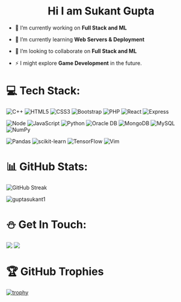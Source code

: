 <h1 align=center>Hi I am Sukant Gupta</h1>

- 🔭 I’m currently working on **Full Stack and ML**

- 🌱 I’m currently learning **Web Servers & Deployment**

- 👯 I’m looking to collaborate on **Full Stack and ML**

- ⚡ I might explore **Game Development** in the future.

# 💻 Tech Stack:
![C++](https://img.shields.io/badge/c++-%2300599C.svg?style=for-the-badge&logo=c%2B%2B&logoColor=white) ![HTML5](https://img.shields.io/badge/html5-%23E34F26.svg?style=for-the-badge&logo=html5&logoColor=white) ![CSS3](https://img.shields.io/badge/css3-%231572B6.svg?style=for-the-badge&logo=css3&logoColor=white) ![Bootstrap](https://img.shields.io/badge/bootstrap-%23563D7C.svg?style=for-the-badge&logo=bootstrap&logoColor=white) ![PHP](https://img.shields.io/badge/PHP-777BB4?style=for-the-badge&logo=php&logoColor=white) ![React](https://img.shields.io/badge/-ReactJs-61DAFB?logo=react&logoColor=white&style=for-the-badge) ![Express](https://img.shields.io/badge/express.js-%23404d59.svg?style=for-the-badge&logo=express&logoColor=%2361DAFB) 

![Node](https://img.shields.io/badge/-Nodejs-43853d?style=for-the-badge&logo=Node.js&logoColor=white) ![JavaScript](https://img.shields.io/badge/javascript-%23323330.svg?style=for-the-badge&logo=javascript&logoColor=%23F7DF1E) ![Python](https://img.shields.io/badge/python-3670A0?style=for-the-badge&logo=python&logoColor=ffdd54) ![Oracle DB](https://img.shields.io/badge/Oracle-F80000?style=for-the-badge&logo=Oracle&logoColor=white) ![MongoDB](https://img.shields.io/badge/MongoDB-%234ea94b.svg?style=for-the-badge&logo=mongodb&logoColor=white) ![MySQL](https://img.shields.io/badge/mysql-%2300f.svg?style=for-the-badge&logo=mysql&logoColor=white) ![NumPy](https://img.shields.io/badge/numpy-%23013243.svg?style=for-the-badge&logo=numpy&logoColor=white) 

![Pandas](https://img.shields.io/badge/pandas-%23150458.svg?style=for-the-badge&logo=pandas&logoColor=white) ![scikit-learn](https://img.shields.io/badge/scikit--learn-%23F7931E.svg?style=for-the-badge&logo=scikit-learn&logoColor=white) ![TensorFlow](https://img.shields.io/badge/TensorFlow-%23FF6F00.svg?style=for-the-badge&logo=TensorFlow&logoColor=white) ![Vim](https://img.shields.io/badge/VIM-%2311AB00.svg?&style=for-the-badge&logo=vim&logoColor=white)

# 📊 GitHub Stats:
<!-- <img  src="https://streak-stats.demolab.com?user=guptasukant1&theme=dracula&hide_border=true&card_width=550"/> -->
<!-- <img src="https://streak-stats.demolab.com?user=guptasukant1&theme=neon-palenight&hide_border=true&card_width=550" alt="GitHub Streak" /> -->
<img src="https://streak-stats.demolab.com?user=guptasukant1&theme=radical&hide_border=true&card_width=550" alt="GitHub Streak" />
<!-- <img src="https://github-readme-stats.vercel.app/api/top-langs/?username=guptasukant1&layout=compact&theme=radical" /> -->
<!-- <img src="https://github-readme-stats.vercel.app/api?username=guptasukant1&theme=radical&include_all_commits=true&card_width=550&hide_border=true&rank_icon=github"/></br> -->

<p align="left"> <img src="https://komarev.com/ghpvc/?username=guptasukant1&label=Profile%20views&color=0e75b6&style=flat" alt="guptasukant1" /> </p>

# ⛄️ Get In Touch:
<div id="badges">
  <a href="https://www.linkedin.com/in/sukant-gupta-56a526190/">
    <img src="https://img.shields.io/badge/LinkedIn-blue?logo=linkedin&logoColor=white&style=for-the-badge" /></a>
  </a>
  <a href="https://x.com/@starsung73">
    <img src="https://img.shields.io/badge/X-black?logo=X&logoColor=white&style=for-the-badge" />
  </a>
</div>

# 🏆 GitHub Trophies
[![trophy](https://github-profile-trophy.vercel.app/?username=guptasukant1&theme=radical)](https://github.com/guptasukant1/github-profile-trophy)
